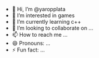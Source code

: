 - 👋 Hi, I’m @yaropplata
- 👀 I’m interested in games
- 🌱 I’m currently learning c++
- 💞️ I’m looking to collaborate on ...
- 📫 How to reach me ...
- 😄 Pronouns: ...
- ⚡ Fun fact: ...

<!---
yaropplata/yaropplata is a ✨ special ✨ repository because its `README.md` (this file) appears on your GitHub profile.
You can click the Preview link to take a look at your changes.
--->
